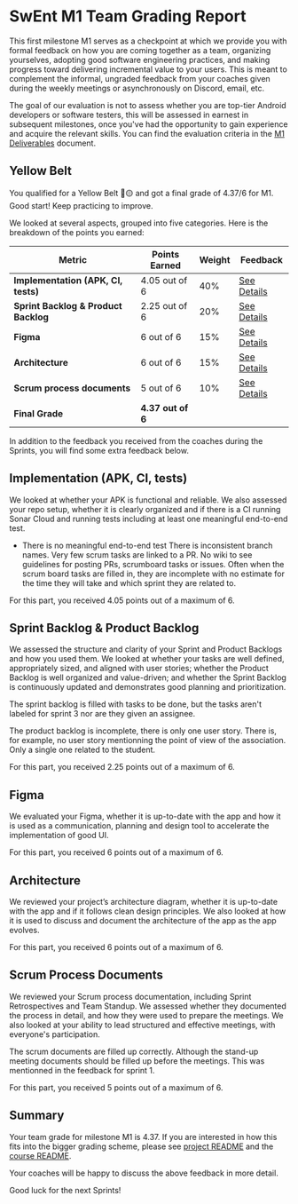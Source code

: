 # SwEnt M1 Team Grading Report

This first milestone M1 serves as a checkpoint at which we provide you with formal feedback on how you are coming together as a team, organizing yourselves, adopting good software engineering practices, and making progress toward delivering incremental value to your users. This is meant to complement the informal, ungraded feedback from your coaches given during the weekly meetings or asynchronously on Discord, email, etc.

The goal of our evaluation is not to assess whether you are top-tier Android developers or software testers, this will be assessed in earnest in subsequent milestones, once you've had the opportunity to gain experience and acquire the relevant skills. You can find the evaluation criteria in the [M1 Deliverables](https://github.com/swent-epfl/public/blob/main/project/M1.md) document.


## Yellow Belt

You qualified for a Yellow Belt 🥋🟡 and got a final grade of 4.37/6 for M1. Good start! Keep practicing to improve. 

We looked at several aspects, grouped into five categories. Here is the breakdown of the points you earned:

| Metric                          | **Points Earned**              | **Weight** | **Feedback**                              |
|---------------------------------|--------------------------------|------------|-------------------------------------------|
| **Implementation (APK, CI, tests)** | 4.05 out of 6 | 40%        | [See Details](#implementation-apk-ci-tests) |
| **Sprint Backlog & Product Backlog** | 2.25 out of 6      | 20%        | [See Details](#sprint-backlog--product-backlog) |
| **Figma**                       | 6 out of 6       | 15%        | [See Details](#figma)                     |
| **Architecture**                | 6 out of 6 | 15%       | [See Details](#architecture)               |
| **Scrum process documents**     | 5 out of 6       | 10%        | [See Details](#scrum-process-documents)    |
| **Final Grade**                 | **4.37 out of 6**    |            |                                           |


In addition to the feedback you received from the coaches during the Sprints, you will find some extra feedback below.

## Implementation (APK, CI, tests)

We looked at whether your APK is functional and reliable. We also assessed your repo setup, whether it is clearly organized and if there is a CI running Sonar Cloud and running tests including at least one meaningful end-to-end test.

- There is no meaningful end-to-end test
There is inconsistent branch names. Very few scrum tasks are linked to a PR. No wiki to see guidelines for posting PRs, scrumboard tasks or issues. Often when the scrum board tasks are filled in, they are incomplete with no estimate for the time they will take and which sprint they are related to.

For this part, you received 4.05 points out of a maximum of 6.

## Sprint Backlog & Product Backlog

We assessed the structure and clarity of your Sprint and Product Backlogs and how you used them.
We looked at whether your tasks are well defined, appropriately sized, and aligned with user stories; whether the Product Backlog is well organized and value-driven; and whether the Sprint Backlog is continuously updated and demonstrates good planning and prioritization.

The sprint backlog is filled with tasks to be done, but the tasks aren't labeled for sprint 3 nor are they given an assignee.

The product backlog is incomplete, there is only one user story. There is, for example, no user story mentionning the point of view of the association. Only a single one related to the student.

For this part, you received 2.25 points out of a maximum of 6.

## Figma

We evaluated your Figma, whether it is up-to-date with the app and how it is used as a communication, planning and design tool to accelerate the implementation of good UI.



For this part, you received 6 points out of a maximum of 6.

## Architecture

We reviewed your project’s architecture diagram, whether it is up-to-date with the app and if it follows clean design principles. We also looked at how it is used to discuss and document the architecture of the app as the app evolves.



For this part, you received 6 points out of a maximum of 6.

## Scrum Process Documents

We reviewed your Scrum process documentation, including Sprint Retrospectives and Team Standup. We assessed whether they documented the process in detail, and how they were used to prepare the meetings. We also looked at your ability to lead structured and effective meetings, with everyone's participation.

The scrum documents are filled up correctly. Although the stand-up meeting documents should be filled up before the meetings. This was mentionned in the feedback for sprint 1.

For this part, you received 5 points out of a maximum of 6.

## Summary

Your team grade for milestone M1 is 4.37. If you are interested in how this fits into the bigger grading scheme, please see [project README](https://github.com/swent-epfl/public/blob/main/project/README.md) and the [course README](https://github.com/swent-epfl/public/blob/main/README.md).

Your coaches will be happy to discuss the above feedback in more detail.

Good luck for the next Sprints!




